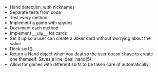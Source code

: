 * Hand detection, with nicknames
* Separate tests from code
* Test every method
* Implement a game with spydes
* Document each method
* Implement `__cmp__` for cards
* Set it up so a user can create a Joker card without worrying about the value
* Deck.sort()
* Return a Hand object when you deal so the user doesn't have to create one themself. Saves a line. deal_hand(5)
* Allow for games with different sorts to be taken care of automatically
